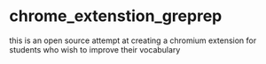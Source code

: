 # chrome_extenstion_greprep
this is an open source attempt at creating a chromium extension  for students who wish to improve their vocabulary 
